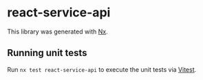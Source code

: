# react-service-api

This library was generated with [Nx](https://nx.dev).

## Running unit tests

Run `nx test react-service-api` to execute the unit tests via [Vitest](https://vitest.dev/).
